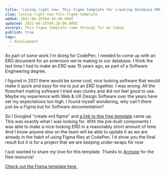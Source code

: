 ```yaml
---
title: 'Loving right now: This Figma template for creating Database ERDs'
slug: loving-right-now-this-figma-template
added: 2021-08-25T04:20:00.000Z
updated: 2021-08-25T04:20:00.000Z
excerpt: This Figma template came through for me today
publish: true
tags:
  - development
---
```


As part of some work I'm doing for CodePen, I needed to come up with an ERD document for an extension we're making to our database. I think the last time I had to make an ERD was 15 years ago, as part of a Software Engineering degree.

I figured in 2021 there would be some cool, nice looking software that would make it quick and easy for me to put an ERD together. I was wrong. All the flowchart making software I tried was clunky and did not feel good to use. Maybe my experience with Web & UX Design Software over the years have set my expectations too high. I found myself wondering, why can't there just be a Figma but for Software documentation?

So I Googled "create erd figma" and [a link to this free template](https://arctype.com/blog/erd-builder/) came up. This was exactly what I was looking for. With the pre-built components I was able to make a nice-looking ERD in a reasonably short amount of time. And I know anyone else on the team will be able to update it as we are already in the habit of using Figma files at CodePen. I'd show you the final result but it is for a project that we are keeping under-wraps for now  

I just wanted to share my love for this template. Thanks to [Arctype](https://arctype.com/) for the free resource!

[Check out the Figma template here.](https://arctype.com/blog/erd-builder/)
